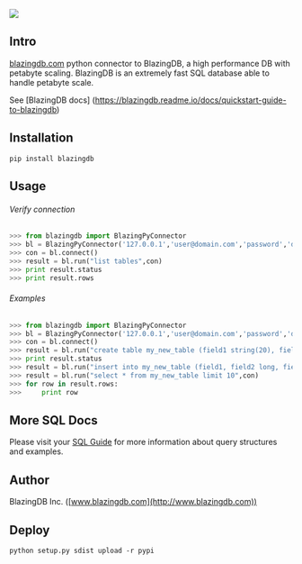 ![](http://www.blazingdb.com/images/Logo_Blazing_verde.png)



## Intro

[blazingdb.com](http://www.blazingdb.com) python connector to BlazingDB, a high performance DB with petabyte scaling.
BlazingDB is an extremely fast SQL database able to handle petabyte scale.

See [BlazingDB docs] (https://blazingdb.readme.io/docs/quickstart-guide-to-blazingdb)

## Installation

`pip install blazingdb`



## Usage

###### Verify connection

```py
>>> from blazingdb import BlazingPyConnector
>>> bl = BlazingPyConnector('127.0.0.1','user@domain.com','password','database_name')
>>> con = bl.connect()
>>> result = bl.run("list tables",con)
>>> print result.status
>>> print result.rows
```

###### Examples

```py
>>> from blazingdb import BlazingPyConnector
>>> bl = BlazingPyConnector('127.0.0.1','user@domain.com','password','database_name')
>>> con = bl.connect()
>>> result = bl.run("create table my_new_table (field1 string(20), field2 long, field3 date, field4 double)",con)
>>> print result.status
>>> result = bl.run("insert into my_new_table (field1, field2 long, field3, field4) values ('hello world', 1400, '20162010', 15.5)",con)
>>> result = bl.run("select * from my_new_table limit 10",con)
>>> for row in result.rows:
>>>     print row
```

## More SQL Docs

Please visit your [SQL Guide](https://blazingdb.readme.io/docs/blazingdb-sql-guide) for more information about query structures and examples.

## Author

BlazingDB Inc. ([www.blazingdb.com](http://www.blazingdb.com))


## Deploy

```
python setup.py sdist upload -r pypi
```
